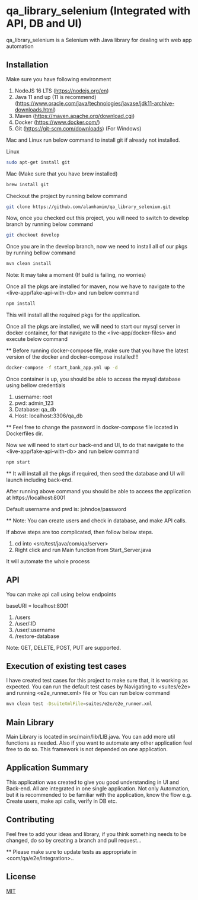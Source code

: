 # qa_library_selenium (Integrated with API, DB and UI)

qa_library_selenium is a Selenium with Java library for dealing with web app automation

## Installation

Make sure you have following environment
1. NodeJS 16 LTS (https://nodejs.org/en)
2. Java 11 and up (11 is recommend) (https://www.oracle.com/java/technologies/javase/jdk11-archive-downloads.html)
3. Maven (https://maven.apache.org/download.cgi)
4. Docker (https://www.docker.com/)
5. Git (https://git-scm.com/downloads) (For Windows)

Mac and Linux run below command to install git if already not installed.

Linux
```bash
sudo apt-get install git
```

Mac (Make sure that you have brew installed)
```bash
brew install git
```
Checkout the project by running below command
```bash
git clone https://github.com/alamhamim/qa_library_selenium.git
```

Now, once you checked out this project, you will need to switch to develop branch by running below command
```bash
git checkout develop
```
Once you are in the develop branch, now we need to install all of our pkgs by running bellow command
```bash
mvn clean install
```
Note: It may take a moment (If build is failing, no worries)

Once all the pkgs are installed for maven, now we have to navigate to the <live-app/fake-api-with-db> and run below command
```bash
npm install
```
This will install all the required pkgs for the application.

Once all the pkgs are installed, we will need to start our mysql server in docker container, for that navigate to the <live-app/docker-files> and execute below command

** Before running docker-compose file, make sure that you have the latest version of the docker and docker-compose installed!!!
```bash
docker-compose -f start_bank_app.yml up -d
```

Once container is up, you should be able to access the mysql database using bellow credentials
1. username: root
2. pwd: admin_123
3. Database: qa_db
4. Host: localhost:3306/qa_db

** Feel free to change the password in docker-compose file located in Dockerfiles dir.

Now we will need to start our back-end and UI, to do that navigate to the <live-app/fake-api-with-db> and run below command
```bash
npm start
```
** It will install all the pkgs if required, then seed the database and UI will launch including back-end.

After running above command you should be able to access the application at https://localhost:8001

Default username and pwd is: johndoe/password

** Note: You can create users and check in database, and make API calls.

If above steps are too complicated, then follow below steps.
1. cd into <src/test/java/com/qa/server>
2. Right click and run Main function from Start_Server.java

It will automate the whole process

## API
You can make api call using below endpoints

baseURI = localhost:8001
1. /users
2. /user/:ID
3. /user/:username
4. /restore-database

Note: GET, DELETE, POST, PUT are supported.

## Execution of existing test cases
I have created test cases for this project to make sure that, it is working as expected. You can run the default test cases by Navigating to <suites/e2e> and running <e2e_runner.xml> file or You can run below command
```bash
mvn clean test -DsuiteXmlFile=suites/e2e/e2e_runner.xml
```

## Main Library
Main Library is located in src/main/lib/LIB.java.
You can add more util functions as needed. Also if you want to automate any other application feel free to do so. This framework is not depended on one application.

## Application Summary
This application was created to give you good understanding in UI and Back-end. All are integrated in one single application.
Not only Automation, but it is recommended to be familiar with the application, know the flow e.g.
Create users, make api calls, verify in DB etc.

## Contributing
Feel free to add your ideas and library, if you think something needs to be changed, do so by creating a branch and pull request...



** Please make sure to update tests as appropriate in <com/qa/e2e/integration>..

## License

[MIT](https://choosealicense.com/licenses/mit/)
